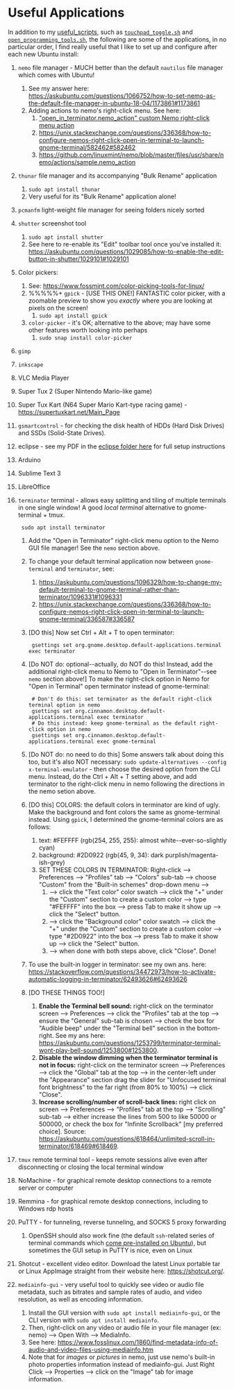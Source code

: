 
# Useful Applications

In addition to my [useful_scripts](../useful_scripts), such as [`touchpad_toggle.sh`](../useful_scripts/touchpad_toggle.sh) and [`open_programming_tools.sh`](../useful_scripts/open_programming_tools.sh), the following are some of the applications, in no particular order, I find really useful that I like to set up and configure after each new Ubuntu install:

1. `nemo` file manager - MUCH better than the default `nautilus` file manager which comes with Ubuntu!
    1. See my answer here: https://askubuntu.com/questions/1066752/how-to-set-nemo-as-the-default-file-manager-in-ubuntu-18-04/1173861#1173861
    1. Adding actions to nemo's right-click menu. See here:
        1. ["open_in_terminator.nemo_action" custom Nemo right-click menu action](../nemo/open_in_terminator.nemo_action)
        1. https://unix.stackexchange.com/questions/336368/how-to-configure-nemos-right-click-open-in-terminal-to-launch-gnome-terminal/582462#582462
        1. https://github.com/linuxmint/nemo/blob/master/files/usr/share/nemo/actions/sample.nemo_action
1. `thunar` file manager and its accompanying "Bulk Rename" application
    1. `sudo apt install thunar`
    1. Very useful for its "Bulk Rename" application alone!
1. `pcmanfm` light-weight file manager for seeing folders nicely sorted
1. `shutter` screenshot tool
    1. `sudo apt install shutter`
    1. See here to re-enable its "Edit" toolbar tool once you've installed it: https://askubuntu.com/questions/1029085/how-to-enable-the-edit-button-in-shutter/1029101#1029101
1. Color pickers:
    1. See: https://www.fossmint.com/color-picking-tools-for-linux/
    1. %%%%%+ `gpick` - [USE THIS ONE!] FANTASTIC color picker, with a zoomable preview to show you *exactly* where you are looking at pixels on the screen!
        1. `sudo apt install gpick`
    1. `color-picker` - it's OK; alternative to the above; may have some other features worth looking into perhaps
        1. `sudo snap install color-picker`
1. `gimp`
1. `inkscape`
1. VLC Media Player
1. Super Tux 2 (Super Nintendo Mario-like game)
1. Super Tux Kart (N64 Super Mario Kart-type racing game) - https://supertuxkart.net/Main_Page
1. `gsmartcontrol` - for checking the disk health of HDDs (Hard Disk Drives) and SSDs (Solid-State Drives).
1. eclipse - see my PDF in the [eclipse folder here](eclipse) for full setup instructions
1. Arduino
1. Sublime Text 3
1. LibreOffice
1. `terminator` terminal - allows easy splitting and tiling of multiple terminals in one single window! A good *local terminal* alternative to gnome-terminal + tmux.
    
        sudo apt install terminator

    1. Add the "Open in Terminator" right-click menu option to the Nemo GUI file manager! See the `nemo` section above.
    1. To change your default terminal application now between `gnome-terminal` and `terminator`, see: 
        1. https://askubuntu.com/questions/1096329/how-to-change-my-default-terminal-to-gnome-terminal-rather-than-terminator/1096331#1096331
        1. https://unix.stackexchange.com/questions/336368/how-to-configure-nemos-right-click-open-in-terminal-to-launch-gnome-terminal/336587#336587
    1. [DO this] Now set Ctrl + Alt + T to open terminator:

            gsettings set org.gnome.desktop.default-applications.terminal exec terminator

    1. [Do NOT do: optional--actually, do NOT do this! Instead, add the additional right-click menu to Nemo to "Open in Terminator"--see `nemo` section above!] To make the right-click option in Nemo for "Open in Terminal" open terminator instead of gnome-terminal:

            # Don't do this: set terminator as the default right-click terminal option in nemo
            gsettings set org.cinnamon.desktop.default-applications.terminal exec terminator
            # Do this instead: keep gnome-terminal as the default right-click option in nemo
            gsettings set org.cinnamon.desktop.default-applications.terminal exec gnome-terminal

    1. [Do NOT do: no need to do this] Some answers talk about doing this too, but it's also NOT necessary: `sudo update-alternatives --config x-terminal-emulator` - then choose the desired option from the CLI menu. Instead, do the Ctrl + Alt + T setting above, and add terminator to the right-click menu in nemo following the directions in the nemo setion above.
    1. [DO this] COLORS: the default colors in terminator are kind of ugly. Make the background and font colors the same as gnome-terminal instead. Using `gpick`, I determined the gnome-terminal colors are as follows:
        1. text:        #FEFFFF (rgb(254, 255, 255): almost white--ever-so-slightly cyan)
        1. background:  #2D0922 (rgb(45, 9, 34): dark purplish/magenta-ish-grey)
        1. SET THESE COLORS IN TERMINATOR: Right-click --> Preferences --> "Profiles" tab --> "Colors" sub-tab --> choose "Custom" from the "Built-in schemes" drop-down menu --> 
            1. --> click the "Text color" color swatch --> click the "+" under the "Custom" section to create a custom color --> type "#FEFFFF" into the box --> press Tab to make it show up --> click the "Select" button.
            1. --> click the "Background color" color swatch --> click the "+" under the "Custom" section to create a custom color --> type "#2D0922" into the box --> press Tab to make it show up --> click the "Select" button.
            1. --> when done with both steps above, click "Close". Done!
    1. To use the built-in logger in terminator: see my own ans. here: https://stackoverflow.com/questions/34472973/how-to-activate-automatic-logging-in-terminator/62493626#62493626
    1. [DO THESE THINGS TOO!]
        1. **Enable the Terminal bell sound:** right-click on the terminator screen --> Preferences --> click the "Profiles" tab at the top --> ensure the "General" sub-tab is chosen --> check the box for "Audible beep" under the "Terminal bell" section in the bottom-right. See my ans here: https://askubuntu.com/questions/1253799/terminator-terminal-wont-play-bell-sound/1253800#1253800.
        1. **Disable the window dimming when the terminator terminal is not in focus:** right-click on the terminator screen --> Preferences --> click the "Global" tab at the top --> in the center-left under the "Appearance" section drag the slider for "Unfocused terminal font brightness" to the far right (from 80% to 100%) --> click "Close".
        1. **Increase scrolling/number of scroll-back lines:** right click on screen --> Preferences --> "Profiles" tab at the top --> "Scrolling" sub-tab --> either increase the lines from 500 to like 50000 or 500000, or check the box for "Infinite Scrollback" [my preferred choice]. Source: https://askubuntu.com/questions/618464/unlimited-scroll-in-terminator/618469#618469.
1. `tmux` remote terminal tool - keeps remote sessions alive even after disconnecting or closing the local terminal window
1. NoMachine - for graphical remote desktop connections to a remote server or computer
1. Remmina - for graphical remote desktop connections, including to Windows rdp hosts
1. PuTTY - for tunneling, reverse tunneling, and SOCKS 5 proxy forwarding
    1. OpenSSH should also work fine (the default `ssh`-related series of terminal commands which [come pre-installed on Ubuntu](https://stackoverflow.com/questions/47079224/how-do-i-check-if-openssh-is-installed-on-ubuntu/58617302#58617302)), but sometimes the GUI setup in PuTTY is nice, even on Linux
1. Shotcut - excellent video editor. Download the latest Linux portable tar or Linux AppImage straight from their website here: https://shotcut.org/.
1. `mediainfo-gui` - very useful tool to quickly see video or audio file metadata, such as bitrates and sample rates of audio, and video resolution, as well as encoding information.
    1. Install the GUI version with `sudo apt install mediainfo-gui`, or the CLI version with `sudo apt install mediainfo`. 
    1. Then, right-click on any video or audio file in your file manager (ex: nemo) --> Open With --> MediaInfo. 
    1. See here: https://www.fosslinux.com/1860/find-metadata-info-of-audio-and-video-files-using-mediainfo.htm
    1. Note that for _images_ or _pictures_ in nemo, just use nemo's built-in photo properties information instead of mediainfo-gui. Just Right Click --> Properties --> click on the "Image" tab for image information.


